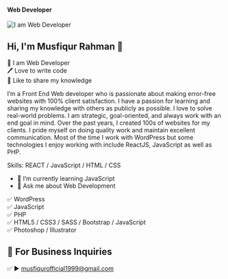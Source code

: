 #### Web Developer
![I am Web Developer](file:///D:/Class%20or%20Work/illustrator/illustrator_work/Musfiqur%20Official-07.jpg)
## Hi, I'm Musfiqur Rahman 👋
<p>
👑 I am Web Developer <br> 
🖊️ Love to write code <br> 
🎤 Like to share my knowledge </p> 

I’m a Front End Web developer who is passionate about making error-free websites with 100% client satisfaction. I have a passion for learning and sharing my knowledge with others as publicly as possible. I love to solve real-world problems. I am strategic, goal-oriented, and always work with an end goal in mind. Over the past years, I created 100s of websites for my clients. I pride myself on doing quality work and maintain excellent communication. Most of the time I work with WordPress but some technologies I enjoy working with include ReactJS, JavaScript as well as PHP. 

Skills: REACT / JavaScript / HTML / CSS
 
- 🌱 I’m currently learning JavaScript 
- 💬 Ask me about Web Development 

✅ WordPress <br> 
✅ JavaScript <br>
✅ PHP <br>
✅ HTML5 / CSS3 / SASS / Bootstrap / JavaScript<br>
✅ Photoshop / Illustrator <br>
 
## 📧 For Business Inquiries 
✅  ► musfiqurofficial1999@gmail.com
